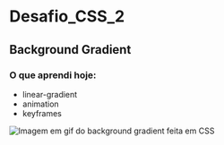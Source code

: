 # Desafio_CSS_2

## Background Gradient

### O que aprendi hoje:

- linear-gradient
- animation
- keyframes

![Imagem em gif do background gradient feita em CSS](https://github.com/jana-dev/Desafio_CSS_2/blob/master/css2.gif)
